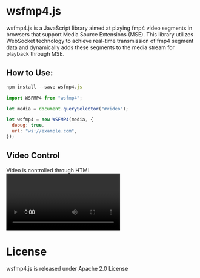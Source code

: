 # wsfmp4.js

wsfmp4.js is a JavaScript library aimed at playing fmp4 video segments in browsers that support Media Source Extensions (MSE). This library utilizes WebSocket technology to achieve real-time transmission of fmp4 segment data and dynamically adds these segments to the media stream for playback through MSE.

## How to Use:

```javascript
npm install --save wsfmp4.js
```

```javascript
import WSFMP4 from "wsfmp4";

let media = document.querySelector("#video");

let wsfmp4 = new WSFMP4(media, {
  debug: true,
  url: "ws://example.com",
});
```

## Video Control

Video is controlled through HTML <video> element HTMLVideoElement methods, events and optional UI controls (<video controls>).

# License

wsfmp4.js is released under Apache 2.0 License
